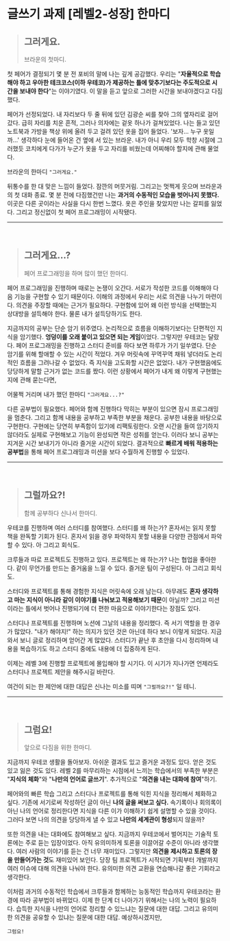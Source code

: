 # 글쓰기 과제 [레벨2-성장] 한마디

> ## 그러게요.  
>브라운의 첫마디.

첫 페어가 결정되기 몇 분 전 포비의 말에 나는 깊게 공감했다. 
우리는 "**자율적으로 학습해야 하고 우아한 테크코스(이하 우테코)가 제공하는 틀에 맞추기보다는 주도적으로 시간을 보내야 한다**"는 이야기였다. 
이 말을 듣고 앞으로 그러한 시간을 보내야겠다고 다짐했다.

페어가 선정되었다. 
내 자리보다 두 줄 뒤에 있던 김광순 씨를 찾아 그의 옆자리로 걸어갔다. 
급히 자리를 치운 흔적, 그러나 의자에는 겉옷 하나가 걸쳐있었다. 
나는 들고 있던 노트북과 가방을 책상 위에 올려 두고 걸려 있던 옷을 집어 들었다. 
'보자... 누구 옷일까...' 생각하다 눈에 들어온 건 옆에 서 있는 브라운. 
내가 아니 우리 모두 학창 시절에 그러했듯 코치에게 다가가 누군가 옷을 두고 자리를 비웠는데 어찌해야 할지에 관해 물었다. 

브라운의 한마디 `"그러게요."`

뒤통수를 한 대 맞은 느낌이 들었다. 
잠깐의 머뭇거림. 
그리고는 멋쩍게 웃으며 브라운과의 첫 대화 종료. 
몇 분 전에 다짐했건만 나는 **과거의 수동적인 모습을 벗어나지 못했다.**
이곳은 다른 곳이라는 사실을 다시 한번 느꼈다. 
옷은 주인을 찾았지만 나는 갈피를 잃었다. 
그리고 정신없이 첫 페어 프로그래밍이 시작됐다.
<hr>  
<br> 

> ## 그러게요...?  
>페어 프로그래밍을 하며 많이 했던 한마디. 

페어 프로그래밍을 진행하며 때로는 논쟁이 오간다. 
서로가 작성한 코드를 이해해야 다음 기능을 구현할 수 있기 때문이다. 
이해의 과정에서 우리는 서로 의견을 나누기 마련이다. 
의견을 주장할 때에는 근거가 필요하다. 
구현함에 있어 왜 이런 방식을 선택했는지 상대방을 설득해야 한다. 
물론 내가 설득당하기도 한다. 

지금까지의 공부는 단순 암기 위주였다. 
논리적으로 흐름을 이해하기보다는 단편적인 지식을 암기했다. 
**엉덩이를 오래 붙이고 있으면 되는 게임**이었다. 
그렇지만 우테코는 달랐다. 
페어 프로그래밍을 진행하고 스터디 준비를 하다 보면 하루가 가기 일쑤였다. 
단순 암기를 위해 할애할 수 있는 시간이 적었다. 
겨우 머릿속에 꾸역꾸역 채워 넣더라도 논리적인 흐름을 그려나갈 수 없었다. 
즉 지식을 고도화할 시간은 없었다. 
내가 구현했음에도 당당하게 말할 근거가 없는 코드를 짰다. 
이런 상황에서 페어가 내게 왜 이렇게 구현했는지에 관해 묻는다면, 

어물쩍 거리며 내가 했던 한마디 `"그러게요...?"`

다른 공부법이 필요했다. 
페어와 함께 진행하다 막히는 부분이 있으면 잠시 프로그래밍을 멈춘다. 
그리고 함께 내용을 공부하고 부족한 부분을 채운다. 
공부한 내용을 바탕으로 구현한다. 
구현에는 당연히 부족함이 있기에 리팩토링한다. 
오랜 시간을 들여 암기하지 않더라도 실제로 구현해보고 기능이 완성되면 작은 성취를 얻는다. 
이러다 보니 공부는 지겨운 시간 보내기가 아니라 즐거운 시간이 되었다. 
결과적으로 **빠르게 배워 적용하는 공부법**을 통해 페어 프로그래밍과 미션을 보다 수월하게 진행할 수 있었다.   
<hr>  
<br> 

> ## 그럴까요?!  
>함께 공부하다 신나서 한마디.

우테코를 진행하며 여러 스터디를 참여했다. 
스터디를 왜 하는가? 
혼자서는 읽지 못할 책을 완독할 기회가 된다. 
혼자서 읽을 경우 파악하지 못할 내용을 다양한 관점에서 파악할 수 있다. 
아 그리고 회식도.

크루들과 따로 프로젝트도 진행하고 있다. 
프로젝트는 왜 하는가? 나는 협업을 좋아한다. 
같이 무언가를 만드는 즐거움을 느낄 수 있다. 
즐거운 팀이 구성된다. 
아 그리고 회식도.

스터디와 프로젝트를 통해 경험한 지식은 머릿속에 오래 남는다. 
아무래도 **혼자 생각하고 마는 지식이 아니라 같이 이야기를 나눠보고 적용해보기 때문**이 아닐까? 
그리고 미션이라는 틀에서 벗어나 진행되기에 더 편한 마음으로 이야기한다는 장점도 있다. 

스터디나 프로젝트를 진행하며 노션에 그날의 내용을 정리했다. 
즉 서기 역할을 한 경우가 많았다. 
"내가 해야지!" 하는 의지가 있던 것은 아닌데 하다 보니 이렇게 되었다. 
지금 와서 보니 글로 정리하며 얻어간 게 많았다. 
스터디가 끝난 후 초안을 다시 정리하며 내용을 복습하기도 하고 스터디 중에도 내용에 더 집중하게 된다.

이제는 레벨 3에 진행할 프로젝트에 몰입해야 할 시기다. 
이 시기가 지나가면 언제라도 스터디나 프로젝트 제안을 해주시길 바란다. 

여건이 되는 한 제안에 대한 대답은 신나는 미소를 띠며 `"그럴까요?!"` 일 테니.  
<hr>  
<br> 

> ## 그럼요!  
>앞으로 다짐을 위한 한마디.

지금까지 우테코 생활을 돌아보자. 
아쉬운 결과도 있고 즐거운 과정도 있다. 
얻은 것도 있고 잃은 것도 있다. 
레벨 2를 마무리하는 시점에서 느끼는 학습에서의 부족한 부분은 "**지식의 체화**"와 "**나만의 언어로 글쓰기**". 
추가적으로 "**의견을 내는 대화에 참여**"하기. 

페어와의 빠른 학습 그리고 스터디나 프로젝트를 통해 익힌 지식을 정리해서 체화하고 싶다. 
기존에 서기로써 작성하던 글이 아닌 **나의 글을 써보고 싶다.** 
속기록이나 회의록이 아닌 나의 언어로 정리한다면 지식을 다른 이가 이해하기 쉽게 설명할 수 있을 것이다. 
그러다 보면 나의 의견을 당당하게 낼 수 있고 **나만의 세계관이 형성**되지 않을까?

또한 의견을 내는 대화에도 참여해보고 싶다. 
지금까지 우테코에서 벌어지는 기술적 토론에는 주로 듣는 입장이었다. 
아직 유의미하게 토론을 이끌어갈 수준이 아니라 생각했다. 
여러 사람의 이야기를 듣는 건 너무 재미있다. 
그렇지만 **의견을 제시하고 토론의 장을 만들어가는 것**도 재미있어 보인다. 
당장 팀 프로젝트가 시작되면 기획부터 개발까지 여러 이슈에 대해 의견을 나눠야 한다. 
유의미한 의견 교환을 연습해나갈 좋은 기회라고 생각한다. 

이처럼 과거의 수동적인 학습에서 크루들과 함께하는 능동적인 학습까지 우테코라는 환경에 따라 공부법이 바뀌었다. 
이제 한 단계 더 나아가기 위해서는 나의 노력이 필요하다. 
습득한 지식을 나만의 언어로 정리할 수 있느냐는 질문에 대한 대답.
그리고 유의미한 의견을 공유할 수 있냐는 질문에 대한 대답.
예상하시겠지만,  

`그럼요!`